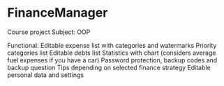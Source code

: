 # FinanceManager

Course project
Subject: OOP

Functional:
Editable expense list with categories and watermarks
Priority categories list
Editable debts list
Statistics with chart (considers average fuel expenses if you have a car) 
Password protection, backup codes and backup question
Tips depending on selected finance strategy
Editable personal data and settings

